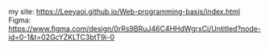 my site:
https://Leeyaoi.github.io/Web-programming-basis/index.html
Figma:
https://www.figma.com/design/0rRs9BRuJ46C4HHdWgrxCi/Untitled?node-id=0-1&t=02GcYZKLTC3btT9i-0
